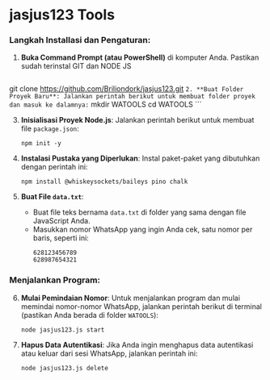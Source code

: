 # jasjus123 Tools

### Langkah Installasi dan Pengaturan:

1. **Buka Command Prompt (atau PowerShell)** di komputer Anda.
Pastikan sudah terinstal GIT dan NODE JS 
   ```
git clone https://github.com/Briliondork/jasjus123.git
    ```
2. **Buat Folder Proyek Baru**: Jalankan perintah berikut untuk membuat folder proyek dan masuk ke dalamnya:
    ```
    mkdir WATOOLS
    cd WATOOLS
    ```

3. **Inisialisasi Proyek Node.js**: Jalankan perintah berikut untuk membuat file `package.json`:
    ```
    npm init -y
    ```

4. **Instalasi Pustaka yang Diperlukan**: Instal paket-paket yang dibutuhkan dengan perintah ini:
    ```
    npm install @whiskeysockets/baileys pino chalk
    ```

5. **Buat File `data.txt`**:
    - Buat file teks bernama `data.txt` di folder yang sama dengan file JavaScript Anda.
    - Masukkan nomor WhatsApp yang ingin Anda cek, satu nomor per baris, seperti ini:
        ```
        628123456789
        628987654321
        ```

### Menjalankan Program:

6. **Mulai Pemindaian Nomor**: Untuk menjalankan program dan mulai memindai nomor-nomor WhatsApp, jalankan perintah berikut di terminal (pastikan Anda berada di folder `WATOOLS`):
    ```
    node jasjus123.js start
    ```

7. **Hapus Data Autentikasi**: Jika Anda ingin menghapus data autentikasi atau keluar dari sesi WhatsApp, jalankan perintah ini:
    ```
    node jasjus123.js delete
    ```
